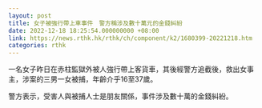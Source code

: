 ```yaml
---
layout: post
title: 女子被強行帶上車事件　警方稱涉及數十萬元的金錢糾紛
date: 2022-12-18 18:25:54.000000000 +08:00
link: https://news.rthk.hk/rthk/ch/component/k2/1680399-20221218.htm
categories: rthk
---
```


一名女子昨日在赤柱監獄外被人強行帶上客貨車，其後經警方追截後，救出女事主，涉案的三男一女被捕，年齡介乎16至37歲。

警方表示，受害人與被捕人士是朋友關係，事件涉及數十萬的金錢糾紛。
